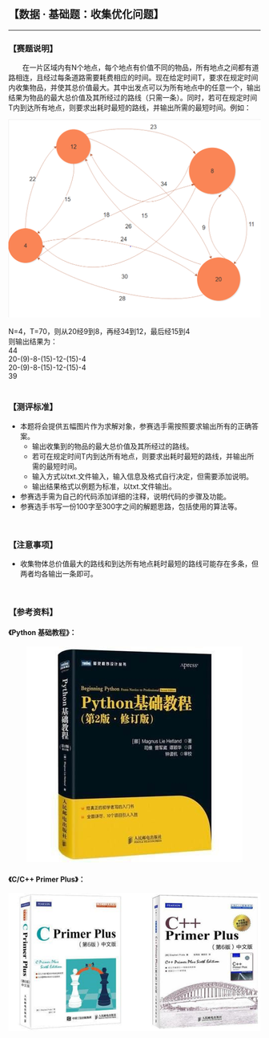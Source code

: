 ## 【数据 · 基础题：收集优化问题】
  
---
### 【赛题说明】
&emsp;&emsp;在一片区域内有N个地点，每个地点有价值不同的物品，所有地点之间都有道路相连，且经过每条道路需要耗费相应的时间。现在给定时间T，要求在规定时间内收集物品，并使其总价值最大。其中出发点可以为所有地点中的任意一个，输出结果为物品的最大总价值及其所经过的路线（只需一条）。同时，若可在规定时间T内到达所有地点，则要求出耗时最短的路线，并输出所需的最短时间。例如：  
<p align="center">
 <img src="https://github.com/CXCYGZF-UESTC/SME_2018/raw/master/%E6%95%B0%E6%8D%AE%E7%A7%91%E5%AD%A6%20%C2%B7%20%E5%9F%BA%E7%A1%80%E9%A2%98/picture/%E5%9B%BE%E4%B8%80.png" width="600">
</p>  
  
N=4，T=70，则从20经9到8，再经34到12，最后经15到4  
则输出结果为：  
44   
20-(9)-8-(15)-12-(15)-4  
20-(9)-8-(15)-12-(15)-4  
39   
<br />
  
### 【测评标准】
- 本题将会提供五幅图片作为求解对象，参赛选手需按照要求输出所有的正确答案。  
  - 输出收集到的物品的最大总价值及其所经过的路线。  
  - 若可在规定时间T内到达所有地点，则要求出耗时最短的路线，并输出所需的最短时间。  
  - 输入方式以txt.文件输入，输入信息及格式自行决定，但需要添加说明。  
  - 输出结果格式以例题为标准，以txt.文件输出。  
- 参赛选手需为自己的代码添加详细的注释，说明代码的步骤及功能。
- 参赛选手书写一份100字至300字之间的解题思路，包括使用的算法等。    
<br />
  
### 【注意事项】  
- 收集物体总价值最大的路线和到达所有地点耗时最短的路线可能存在多条，但两者均各输出一条即可。  
<br />
  
### 【参考资料】  
#### 《Python 基础教程》：  
<p align="center">
 <img src="https://github.com/CXCYGZF-UESTC/SME_2018/raw/master/%E6%95%B0%E6%8D%AE%E7%A7%91%E5%AD%A6%20%C2%B7%20%E5%9F%BA%E7%A1%80%E9%A2%98/picture/%E5%9B%BE%E4%B8%89.jpg">
</p>  

#### 《C/C++ Primer Plus》：  
<p align="center">
 <img src="https://github.com/CXCYGZF-UESTC/SME_2018/raw/master/%E6%95%B0%E6%8D%AE%E7%A7%91%E5%AD%A6%20%C2%B7%20%E5%9F%BA%E7%A1%80%E9%A2%98/picture/%E5%9B%BE%E4%BA%8C.png">
</p>  


